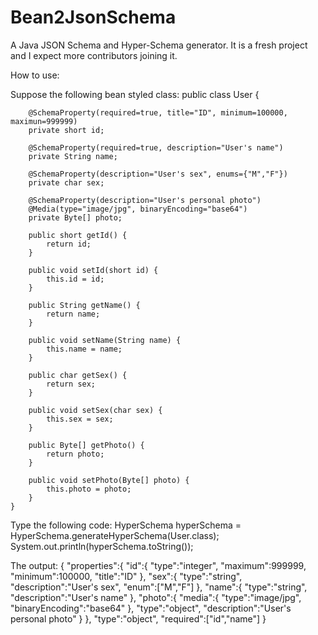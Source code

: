 Bean2JsonSchema
===============

A Java JSON Schema and Hyper-Schema generator.
It is a fresh project and I expect more contributors joining it.

How to use:

Suppose the following bean styled class:
    public class User {
          
        @SchemaProperty(required=true, title="ID", minimum=100000, maximun=999999)
    	private short id;
        
        @SchemaProperty(required=true, description="User's name")
        private String name;
	
        @SchemaProperty(description="User's sex", enums={"M","F"})
        private char sex;
	
        @SchemaProperty(description="User's personal photo")
        @Media(type="image/jpg", binaryEncoding="base64")
        private Byte[] photo;
        
        public short getId() {
            return id;
        }
        
        public void setId(short id) {
            this.id = id;
        }
        
        public String getName() {
            return name;
        }
        
        public void setName(String name) {
            this.name = name;
        }
        
        public char getSex() {
            return sex;
        }
        
        public void setSex(char sex) {
            this.sex = sex;
        }
        
        public Byte[] getPhoto() {
            return photo;
        }
        
        public void setPhoto(Byte[] photo) {
            this.photo = photo;
        }
    }

Type the following code:
    HyperSchema hyperSchema = HyperSchema.generateHyperSchema(User.class);
    System.out.println(hyperSchema.toString());


The output:
    {
        "properties":{
        "id":{
            "type":"integer",
            "maximum":999999,
            "minimum":100000,
            "title":"ID"
        },
        "sex":{
            "type":"string",
            "description":"User's sex",
            "enum":["M","F"]
        },
        "name":{
            "type":"string",
            "description":"User's name"
        },
        "photo":{
            "media":{
                "type":"image/jpg",
                "binaryEncoding":"base64"
            },
            "type":"object",
            "description":"User's personal photo"
        }
    },
    "type":"object",
    "required":["id","name"]
    }
